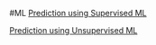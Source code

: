#ML
[Prediction using Supervised ML](https://github.com/lakshya9989/data-analysis/blob/main/task1.ipynb) 

[Prediction using Unsupervised ML](https://github.com/lakshya9989/data-analysis/blob/main/task2.ipynb)
